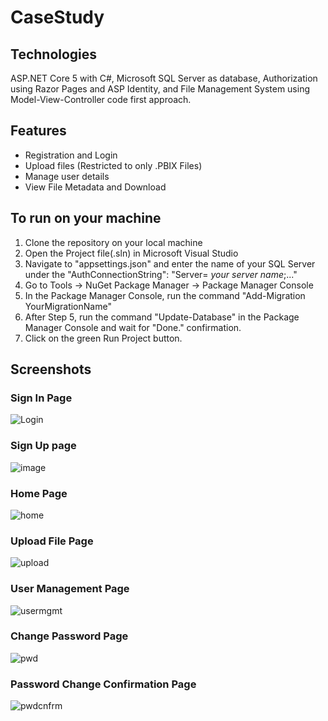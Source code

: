# CaseStudy

## Technologies

ASP.NET Core 5 with C#, Microsoft SQL Server as database, Authorization using Razor Pages and ASP Identity, and File Management System using Model-View-Controller code first approach.


## Features
- Registration and Login
- Upload files (Restricted to only .PBIX Files)
- Manage user details
- View File Metadata and Download

## To run on your machine

1. Clone the repository on your local machine
2. Open the Project file(.sln) in Microsoft Visual Studio
3. Navigate to "appsettings.json" and enter the name of your SQL Server under the "AuthConnectionString": "Server= _your server name_;..."
4. Go to Tools -> NuGet Package Manager -> Package Manager Console
5. In the Package Manager Console, run the command "Add-Migration YourMigrationName"
6. After Step 5, run the command "Update-Database" in the Package Manager Console and wait for "Done." confirmation.
7. Click on the green Run Project button.

## Screenshots

### Sign In Page
![Login](https://user-images.githubusercontent.com/63904466/177482580-f9be5aa1-eb94-43e2-8f04-6b926ef95a7d.png)

### Sign Up page
![image](https://user-images.githubusercontent.com/63904466/177527462-1fa6c4b5-ac87-427a-b136-ca15fcae5310.png)

### Home Page
![home](https://user-images.githubusercontent.com/63904466/177482720-30b58165-7f9b-4ef1-9ec5-454b693ff47b.png)

### Upload File Page
![upload](https://user-images.githubusercontent.com/63904466/177482778-7b880d38-9baf-484b-8b7e-1509d7e1cc47.png)

### User Management Page
![usermgmt](https://user-images.githubusercontent.com/63904466/177482829-6fe07fc7-0eb0-4b7d-bf90-c0cf519ad14d.png)

### Change Password Page
![pwd](https://user-images.githubusercontent.com/63904466/177482876-31a39dd5-e3aa-42c3-afc9-ab4a0a6e03e3.png)

### Password Change Confirmation Page
![pwdcnfrm](https://user-images.githubusercontent.com/63904466/177482939-85a46ad4-8c35-434b-87b3-1436424eb882.png)

